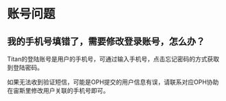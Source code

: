 # 账号问题

## 我的手机号填错了，需要修改登录账号，怎么办？

Titan的登陆账号是用户的手机号，可通过输入手机号，点击忘记密码的方式获取到登陆密码。

如果无法收到验证短信，可能是OPH提交的用户信息有误，请联系对应OPH协助在宙斯里修改用户关联的手机号即可。

